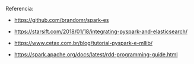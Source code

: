 Referencia:

- https://github.com/brandomr/spark-es

- https://starsift.com/2018/01/18/integrating-pyspark-and-elasticsearch/

- https://www.cetax.com.br/blog/tutorial-pyspark-e-mllib/

- https://spark.apache.org/docs/latest/rdd-programming-guide.html